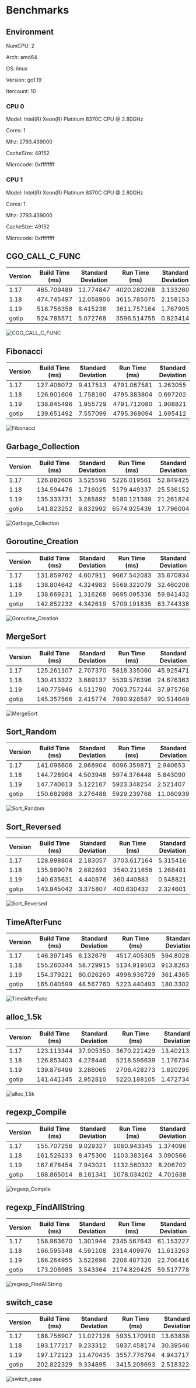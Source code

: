 # Benchmarks

## Environment

NumCPU: 2

Arch: amd64

OS: linux

Version: go1.19

Itercount: 10

### CPU 0

Model: Intel(R) Xeon(R) Platinum 8370C CPU @ 2.80GHz

Cores: 1

Mhz: 2793.439000

CacheSize: 49152

Microcode: 0xffffffff

### CPU 1

Model: Intel(R) Xeon(R) Platinum 8370C CPU @ 2.80GHz

Cores: 1

Mhz: 2793.439000

CacheSize: 49152

Microcode: 0xffffffff

## CGO_CALL_C_FUNC

| Version | Build Time (ms) | Standard Deviation | Run Time (ms) | Standard Deviation |
| ------ | ------ | ------ | ------ | ------ |
| 1.17 | 465.709489 | 12.774847 | 4020.280268 | 3.133260 |
| 1.18 | 474.745497 | 12.058906 | 3615.785075 | 2.158153 |
| 1.19 | 518.756358 | 8.415238 | 3611.757164 | 1.767905 |
| gotip | 524.785571 | 5.072768 | 3596.514755 | 0.823414 |

![CGO_CALL_C_FUNC](./CGO_CALL_C_FUNC__1eb049ef6b.png)

## Fibonacci

| Version | Build Time (ms) | Standard Deviation | Run Time (ms) | Standard Deviation |
| ------ | ------ | ------ | ------ | ------ |
| 1.17 | 127.408072 | 9.417513 | 4791.067581 | 1.263055 |
| 1.18 | 126.901606 | 1.758190 | 4795.383804 | 0.697202 |
| 1.19 | 138.845496 | 1.955729 | 4791.712080 | 1.908821 |
| gotip | 139.651492 | 7.557099 | 4795.368094 | 1.695412 |

![Fibonacci](./Fibonacci__016be0f0bc.png)

## Garbage_Collection

| Version | Build Time (ms) | Standard Deviation | Run Time (ms) | Standard Deviation |
| ------ | ------ | ------ | ------ | ------ |
| 1.17 | 126.882606 | 3.525596 | 5226.019561 | 52.849425 |
| 1.18 | 134.594476 | 1.716025 | 5179.449337 | 25.536152 |
| 1.19 | 135.333731 | 3.285892 | 5180.121389 | 21.261824 |
| gotip | 141.823252 | 9.832992 | 6574.925439 | 17.796004 |

![Garbage_Collection](./Garbage_Collection__f27466590e.png)

## Goroutine_Creation

| Version | Build Time (ms) | Standard Deviation | Run Time (ms) | Standard Deviation |
| ------ | ------ | ------ | ------ | ------ |
| 1.17 | 131.859762 | 4.607911 | 9667.542083 | 35.670834 |
| 1.18 | 138.804642 | 4.324983 | 5569.322079 | 32.460208 |
| 1.19 | 138.669231 | 1.316268 | 9695.095336 | 59.841432 |
| gotip | 142.852232 | 4.342619 | 5709.191835 | 83.744338 |

![Goroutine_Creation](./Goroutine_Creation__c0773f341a.png)

## MergeSort

| Version | Build Time (ms) | Standard Deviation | Run Time (ms) | Standard Deviation |
| ------ | ------ | ------ | ------ | ------ |
| 1.17 | 125.261107 | 2.707370 | 5818.335060 | 45.925471 |
| 1.18 | 130.413322 | 3.689137 | 5539.576396 | 24.676363 |
| 1.19 | 140.775946 | 4.511790 | 7063.757244 | 37.975768 |
| gotip | 145.357566 | 2.415774 | 7890.928587 | 90.514649 |

![MergeSort](./MergeSort__619024e898.png)

## Sort_Random

| Version | Build Time (ms) | Standard Deviation | Run Time (ms) | Standard Deviation |
| ------ | ------ | ------ | ------ | ------ |
| 1.17 | 141.096606 | 2.868904 | 6096.359871 | 2.940653 |
| 1.18 | 144.728904 | 4.503948 | 5974.376448 | 5.843090 |
| 1.19 | 147.740613 | 5.122167 | 5923.348254 | 2.521407 |
| gotip | 150.682988 | 3.276488 | 5929.239768 | 11.080939 |

![Sort_Random](./Sort_Random__7a0a58c9e3.png)

## Sort_Reversed

| Version | Build Time (ms) | Standard Deviation | Run Time (ms) | Standard Deviation |
| ------ | ------ | ------ | ------ | ------ |
| 1.17 | 128.998804 | 2.183057 | 3703.617164 | 5.315416 |
| 1.18 | 135.989076 | 2.682893 | 3540.211658 | 1.268481 |
| 1.19 | 140.635631 | 4.440676 | 360.440883 | 0.548821 |
| gotip | 143.945042 | 3.375807 | 400.630432 | 2.324601 |

![Sort_Reversed](./Sort_Reversed__4f239a2e28.png)

## TimeAfterFunc

| Version | Build Time (ms) | Standard Deviation | Run Time (ms) | Standard Deviation |
| ------ | ------ | ------ | ------ | ------ |
| 1.17 | 146.397145 | 6.132679 | 4517.405305 | 594.802873 |
| 1.18 | 155.260344 | 58.729915 | 5134.919503 | 913.826375 |
| 1.19 | 154.379221 | 80.026260 | 4998.936729 | 361.436552 |
| gotip | 165.040599 | 48.567760 | 5223.440493 | 180.330235 |

![TimeAfterFunc](./TimeAfterFunc__b4a2fe2bf5.png)

## alloc_1.5k

| Version | Build Time (ms) | Standard Deviation | Run Time (ms) | Standard Deviation |
| ------ | ------ | ------ | ------ | ------ |
| 1.17 | 123.113344 | 37.905350 | 3670.221429 | 13.402132 |
| 1.18 | 126.853403 | 4.278446 | 5218.596639 | 1.176734 |
| 1.19 | 139.876496 | 3.286065 | 2706.428273 | 1.620295 |
| gotip | 141.441345 | 2.952810 | 5220.188105 | 1.472734 |

![alloc_1.5k](./alloc_1.5k__78691b2f49.png)

## regexp_Compile

| Version | Build Time (ms) | Standard Deviation | Run Time (ms) | Standard Deviation |
| ------ | ------ | ------ | ------ | ------ |
| 1.17 | 155.707256 | 9.029327 | 1060.943345 | 1.374096 |
| 1.18 | 161.526233 | 8.475300 | 1103.383164 | 3.090566 |
| 1.19 | 167.678454 | 7.943021 | 1132.560332 | 8.206702 |
| gotip | 168.865014 | 8.161341 | 1078.034202 | 4.701638 |

![regexp_Compile](./regexp_Compile__b52c0e0ed5.png)

## regexp_FindAllString

| Version | Build Time (ms) | Standard Deviation | Run Time (ms) | Standard Deviation |
| ------ | ------ | ------ | ------ | ------ |
| 1.17 | 158.963670 | 1.301944 | 2345.567643 | 61.153227 |
| 1.18 | 166.595348 | 4.591108 | 2314.409976 | 11.613263 |
| 1.19 | 166.264955 | 3.522696 | 2206.487320 | 22.706416 |
| gotip | 173.206985 | 3.543364 | 2174.829425 | 59.517778 |

![regexp_FindAllString](./regexp_FindAllString__efbe67306d.png)

## switch_case

| Version | Build Time (ms) | Standard Deviation | Run Time (ms) | Standard Deviation |
| ------ | ------ | ------ | ------ | ------ |
| 1.17 | 188.756907 | 11.027128 | 5935.170910 | 13.638380 |
| 1.18 | 193.177217 | 9.233312 | 5937.458174 | 30.395462 |
| 1.19 | 197.172123 | 11.470435 | 3557.776794 | 4.943717 |
| gotip | 202.822329 | 9.334895 | 3415.208693 | 2.518322 |

![switch_case](./switch_case__725e73000e.png)

